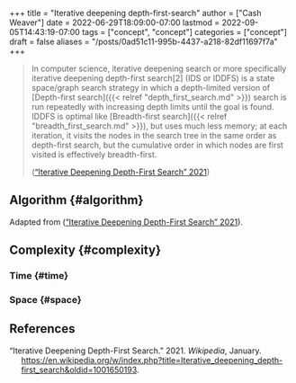 +++
title = "Iterative deepening depth-first-search"
author = ["Cash Weaver"]
date = 2022-06-29T18:09:00-07:00
lastmod = 2022-09-05T14:43:19-07:00
tags = ["concept", "concept"]
categories = ["concept"]
draft = false
aliases = "/posts/0ad51c11-995b-4437-a218-82df11697f7a"
+++

> In computer science, iterative deepening search or more specifically iterative deepening depth-first search[2] (IDS or IDDFS) is a state space/graph search strategy in which a depth-limited version of [Depth-first search]({{< relref "depth_first_search.md" >}}) search is run repeatedly with increasing depth limits until the goal is found. IDDFS is optimal like [Breadth-first search]({{< relref "breadth_first_search.md" >}}), but uses much less memory; at each iteration, it visits the nodes in the search tree in the same order as depth-first search, but the cumulative order in which nodes are first visited is effectively breadth-first.
>
> (<a href="#citeproc_bib_item_1">“Iterative Deepening Depth-First Search” 2021</a>)


## Algorithm {#algorithm}

Adapted from (<a href="#citeproc_bib_item_1">“Iterative Deepening Depth-First Search” 2021</a>).


## Complexity {#complexity}


### Time {#time}


### Space {#space}

## References

<style>.csl-entry{text-indent: -1.5em; margin-left: 1.5em;}</style><div class="csl-bib-body">
  <div class="csl-entry"><a id="citeproc_bib_item_1"></a>“Iterative Deepening Depth-First Search.” 2021. <i>Wikipedia</i>, January. <a href="https://en.wikipedia.org/w/index.php?title=Iterative_deepening_depth-first_search&oldid=1001650193">https://en.wikipedia.org/w/index.php?title=Iterative_deepening_depth-first_search&#38;oldid=1001650193</a>.</div>
</div>
